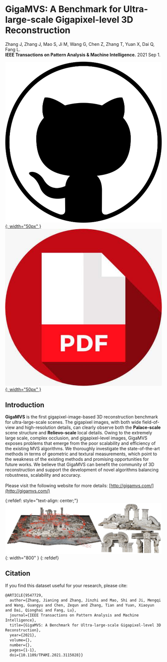 # GigaMVS: A Benchmark for Ultra-large-scale Gigapixel-level 3D Reconstruction

Zhang J, Zhang J, Mao S, Ji M, Wang G, Chen Z, Zhang T, Yuan X, Dai Q, Fang L.<br/>**IEEE Transactions on Pattern Analysis & Machine Intelligence.** 2021 Sep 1.

[![github](/pic/github3.png){: width="50px" }](https://github.com/THU-luvision/GigaMVS)  &nbsp;&nbsp;&nbsp;
[![pdf](/pic/pdf.jpeg){: width="50px" }](https://ieeexplore.ieee.org/stamp/stamp.jsp?tp=&arnumber=9547729) &nbsp;&nbsp;&nbsp;

## Introduction
**GigaMVS** is the first gigapixel-image-based 3D reconstruction benchmark for ultra-large-scale scenes. The gigapixel images, with both wide field-of-view and high-resolution details, can clearly observe both the **Palace-scale** scene structure and **Relievo-scale** local details. Owing to the extremely large scale, complex occlusion, and gigapixel-level images, GigaMVS exposes problems that emerge from the poor scalability and efficiency of the existing MVS algorithms. We thoroughly investigate the state-of-the-art methods in terms of geometric and textural measurements, which point to the weakness of the existing methods and promising opportunities for future works. We believe that GigaMVS can benefit the community of 3D reconstruction and support the development of novel algorithms balancing robustness, scalability and accuracy. <br/><br/>Please visit the following website for more details: [http://gigamvs.com/](http://gigamvs.com/)

{:refdef: style="text-align: center;"}
![Framework](/pic/gigamvs.png){: width="800" }
{: refdef}


## Citation

If you find this dataset useful for your research, please cite:

```
@ARTICLE{9547729,
  author={Zhang, Jianing and Zhang, Jinzhi and Mao, Shi and Ji, Mengqi and Wang, Guangyu and Chen, Zequn and Zhang, Tian and Yuan, Xiaoyun and Dai, Qionghai and Fang, Lu},
  journal={IEEE Transactions on Pattern Analysis and Machine Intelligence}, 
  title={GigaMVS: A Benchmark for Ultra-large-scale Gigapixel-level 3D Reconstruction}, 
  year={2021},
  volume={},
  number={},
  pages={1-1},
  doi={10.1109/TPAMI.2021.3115028}}
```

